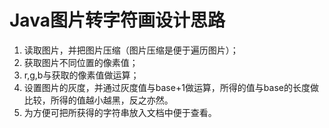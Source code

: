 # Java图片转字符画设计思路 #
1. 读取图片，并把图片压缩（图片压缩是便于遍历图片）；
2. 获取图片不同位置的像素值；
3. r,g,b与获取的像素值做运算；
4. 设置图片的灰度，并通过灰度值与base+1做运算，所得的值与base的长度做比较，所得的值越小越黑，反之亦然。
5. 为方便可把所获得的字符串放入文档中便于查看。
